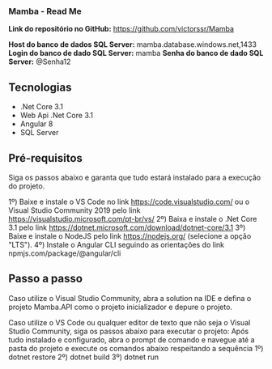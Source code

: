 ### Mamba - Read Me

**Link do repositório no GitHub:** https://github.com/victorssr/Mamba

**Host do banco de dados SQL Server:** mamba.database.windows.net,1433
**Login do banco de dado SQL Server:** mamba
**Senha do banco de dado SQL Server:** @Senha12

## Tecnologias
- .Net Core 3.1
- Web Api .Net Core 3.1
- Angular 8
- SQL Server

## Pré-requisitos
Siga os passos abaixo e garanta que tudo estará instalado para a execução do projeto.

1º) Baixe e instale o VS Code no link https://code.visualstudio.com/ ou o Visual Studio Community 2019 pelo link https://visualstudio.microsoft.com/pt-br/vs/
2º) Baixa e instale o .Net Core 3.1 pelo link https://dotnet.microsoft.com/download/dotnet-core/3.1
3º) Baixe e instale o NodeJS pelo link https://nodejs.org/ (selecione a opção "LTS").
4º) Instale o Angular CLI seguindo as orientações do link npmjs.com/package/@angular/cli

## Passo a passo
Caso utilize o Visual Studio Community, abra a solution na IDE e defina o projeto Mamba.API como o projeto inicializador e depure o projeto.

Caso utilize o VS Code ou qualquer editor de texto que não seja o Visual Studio Community, siga os passos abaixo para executar o projeto:
Após tudo instalado e configurado, abra o prompt de comando e navegue até a pasta do projeto e execute os comandos abaixo respeitando a sequência
1º) dotnet restore
2º) dotnet build
3º) dotnet run
